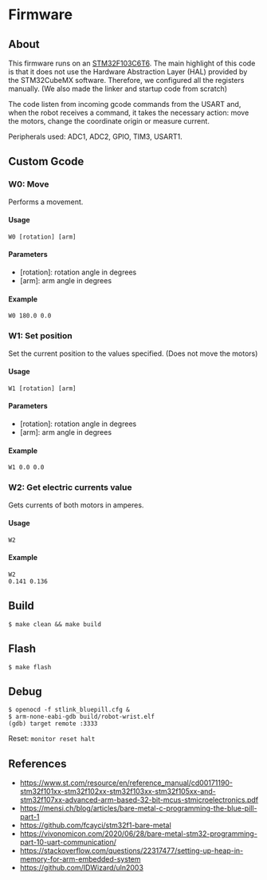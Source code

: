 # Firmware

## About

This firmware runs on an [STM32F103C6T6](https://www.st.com/en/microcontrollers-microprocessors/stm32f103c6.html).
The main highlight of this code is that it does not use the Hardware 
Abstraction Layer (HAL) provided by the STM32CubeMX software. Therefore, we
configured all the registers manually. (We also made the linker and startup code
from scratch)

The code listen from incoming gcode commands from the USART and, when the robot 
receives a command, it takes the necessary action: move the motors, change the
coordinate origin or measure current.

Peripherals used: ADC1, ADC2, GPIO,  TIM3, USART1. 

## Custom Gcode
### W0: Move
Performs a movement.

#### Usage
```
W0 [rotation] [arm]
```

#### Parameters
- [rotation]: rotation angle in degrees
- [arm]: arm angle in degrees

#### Example
```
W0 180.0 0.0
```

### W1: Set position
Set the current position to the values specified. (Does not move the motors)

#### Usage
```
W1 [rotation] [arm]
```
#### Parameters
- [rotation]: rotation angle in degrees
- [arm]: arm angle in degrees

#### Example
```
W1 0.0 0.0
```

### W2: Get electric currents value
Gets currents of both motors in amperes.

#### Usage
```
W2
```

#### Example

```
W2
0.141 0.136
```

## Build

```
$ make clean && make build
```

## Flash

```
$ make flash
```
## Debug

```
$ openocd -f stlink_bluepill.cfg &
$ arm-none-eabi-gdb build/robot-wrist.elf
(gdb) target remote :3333
```

Reset: ```monitor reset halt```

## References

- https://www.st.com/resource/en/reference_manual/cd00171190-stm32f101xx-stm32f102xx-stm32f103xx-stm32f105xx-and-stm32f107xx-advanced-arm-based-32-bit-mcus-stmicroelectronics.pdf
- https://mensi.ch/blog/articles/bare-metal-c-programming-the-blue-pill-part-1
- https://github.com/fcayci/stm32f1-bare-metal
- https://vivonomicon.com/2020/06/28/bare-metal-stm32-programming-part-10-uart-communication/
- https://stackoverflow.com/questions/22317477/setting-up-heap-in-memory-for-arm-embedded-system
- https://github.com/IDWizard/uln2003